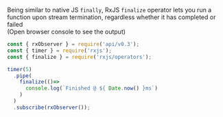 <!--
name:		
title:		finalize
pageTitle:	finalize — RxJS operator example + marble diagram
desc:		RxJS 'finalize' operator lets you run a function upon stream termination, regardless whether it has completed or failed
docsUrl:	https://rxjs.dev/api/operators/finalize
-->

Being similar to native JS `finally`, RxJS `finalize` operator lets you run a function upon stream termination, regardless whether it has completed or failed  
(Open browser console to see the output)

```js
const { rxObserver } = require('api/v0.3');
const { timer } = require('rxjs');
const { finalize } = require('rxjs/operators');

timer(5)
  .pipe(
    finalize(()=>
      console.log(`Finished @ ${ Date.now() }ms`)
    )
  )
  .subscribe(rxObserver());

```
